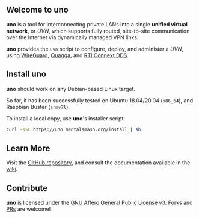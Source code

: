 ## Welcome to uno

**uno** is a tool for interconnecting private LANs into a single **unified virtual network**, or *UVN*, which supports fully routed, site-to-site communication over the Internet
via dynamically managed VPN links.

**uno** provides the `uvn` script to configure, deploy, and administer a *UVN*, using [WireGuard](https://www.wireguard.com/), [Quagga](https://www.nongnu.org/quagga/), and [RTI Connext DDS](https://www.rti.com/products/connext-dds-professional).

## Install uno

**uno** should work on any Debian-based Linux target.

So far, it has been successfully tested on Ubuntu 18.04/20.04 (`x86_64`), and
Raspbian Buster (`armv7l`).

To install a local copy, use **uno**'s installer script:

```sh
curl -sSL https://uno.mentalsmash.org/install | sh
```

## Learn More

Visit the [GitHub repository](https://github.com/mentalsmash/uno/), and consult the documentation available in the [wiki](https://github.com/mentalsmash/uno/wiki).

## Contribute

**uno** is licensed under the [GNU Affero General Public License v3](https://tldrlegal.com/license/gnu-affero-general-public-license-v3-(agpl-3.0)). [Forks](https://github.com/mentalsmash/uno/fork) and [PRs](https://github.com/mentalsmash/uno/pulls) are welcome!
